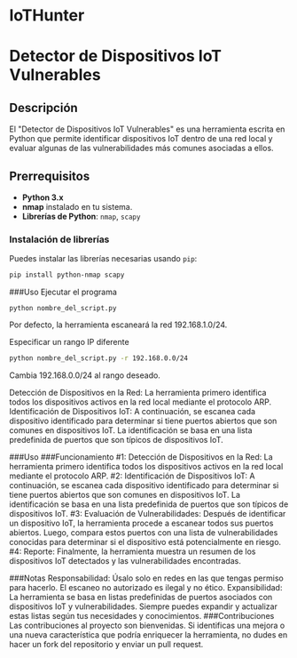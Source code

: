 # IoTHunter
# Detector de Dispositivos IoT Vulnerables

## Descripción
El "Detector de Dispositivos IoT Vulnerables" es una herramienta escrita en Python que permite identificar dispositivos IoT dentro de una red local y evaluar algunas de las vulnerabilidades más comunes asociadas a ellos.

## Prerrequisitos
- **Python 3.x**
- **nmap** instalado en tu sistema.
- **Librerías de Python**: `nmap`, `scapy`

### Instalación de librerías
Puedes instalar las librerías necesarias usando `pip`:
```bash
pip install python-nmap scapy
```

###Uso
Ejecutar el programa
```b
python nombre_del_script.py
```
Por defecto, la herramienta escaneará la red 192.168.1.0/24.

Especificar un rango IP diferente
```bash
python nombre_del_script.py -r 192.168.0.0/24
```
Cambia 192.168.0.0/24 al rango deseado.

Detección de Dispositivos en la Red: La herramienta primero identifica todos los dispositivos activos en la red local mediante el protocolo ARP.
Identificación de Dispositivos IoT: A continuación, se escanea cada dispositivo identificado para determinar si tiene puertos abiertos que son comunes en dispositivos IoT. La identificación se basa en una lista predefinida de puertos que son típicos de dispositivos IoT.

###Uso
###Funcionamiento
#1: Detección de Dispositivos en la Red: La herramienta primero identifica todos los dispositivos activos en la red local mediante el protocolo ARP.
#2: Identificación de Dispositivos IoT: A continuación, se escanea cada dispositivo identificado para determinar si tiene puertos abiertos que son comunes en dispositivos IoT. La identificación se basa en una lista predefinida de puertos que son típicos de dispositivos IoT.
#3: Evaluación de Vulnerabilidades: Después de identificar un dispositivo IoT, la herramienta procede a escanear todos sus puertos abiertos. Luego, compara estos puertos con una lista de vulnerabilidades conocidas para determinar si el dispositivo está potencialmente en riesgo.
#4: Reporte: Finalmente, la herramienta muestra un resumen de los dispositivos IoT detectados y las vulnerabilidades encontradas.

###Notas
Responsabilidad: Úsalo solo en redes en las que tengas permiso para hacerlo. El escaneo no autorizado es ilegal y no ético.
Expansibilidad: La herramienta se basa en listas predefinidas de puertos asociados con dispositivos IoT y vulnerabilidades. Siempre puedes expandir y actualizar estas listas según tus necesidades y conocimientos.
###Contribuciones
Las contribuciones al proyecto son bienvenidas. Si identificas una mejora o una nueva característica que podría enriquecer la herramienta, no dudes en hacer un fork del repositorio y enviar un pull request.
